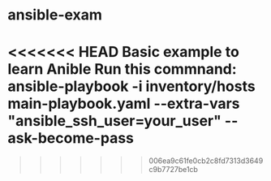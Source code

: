# ansible-exam
<<<<<<< HEAD
Basic example to learn Anible
Run this commnand: ansible-playbook -i inventory/hosts main-playbook.yaml --extra-vars "ansible_ssh_user=your_user" --ask-become-pass
=======
>>>>>>> 006ea9c61fe0cb2c8fd7313d3649c9b7727be1cb
